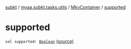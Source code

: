 [subkt](../../index.md) / [myaa.subkt.tasks.utils](../index.md) / [MkvContainer](index.md) / [supported](./supported.md)

# supported

`val supported: `[`Boolean`](https://kotlinlang.org/api/latest/jvm/stdlib/kotlin/-boolean/index.html) [(source)](https://github.com/Myaamori/SubKt/blob/0.1.12/src/main/kotlin/myaa/subkt/tasks/utils/mkvmerge.kt#L70)